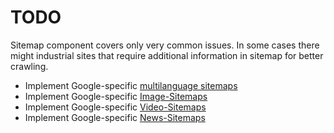TODO
====
Sitemap component covers only very common issues. In some cases there might industrial sites that require additional information in sitemap for better crawling.

 * Implement Google-specific [multilanguage sitemaps](https://support.google.com/webmasters/answer/189077#sitemap)
 * Implement Google-specific [Image-Sitemaps](https://support.google.com/webmasters/answer/178636?hl=en&ref_topic=4581190)
 * Implement Google-specific [Video-Sitemaps](https://support.google.com/webmasters/answer/80471?hl=en&ref_topic=4581190)
 * Implement Google-specific [News-Sitemaps](https://support.google.com/webmasters/answer/9606710?hl=en&ref_topic=4581190)